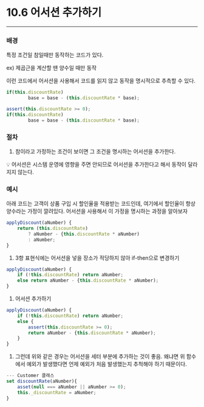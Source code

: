# 10.6 어서션 추가하기
---

### 배경

특정 조건일 참일때만 동작하는 코드가 있다. 

ex) 제곱근을 계산할 땐 양수일 때만 동작

이런 코드에서 어서션을 사용해서 코드를 읽지 않고 동작을 명시적으로 추측할 수 있다.

```jsx
if(this.discountRate)
		base = base - (this.discountRate * base);
```

```jsx
assert(this.discountRate >= 0);
if(this.discountRate)
		base = base - (this.discountRate * base);
```

### 절차

1. 참이라고 가정하는 조건이 보이면 그 조건을 명시하는 어서션을 추가한다.

<aside>
💡 어서션은 시스템 운영에 영향을 주면 안되므로 어서션을 추가한다고 해서 동작이 달라지지 않는다.

</aside>

### 예시

아래 코드는 고객이 상품 구입 시 할인율을 적용받는 코드인데, 여기에서 할인율이 항상 양수라는 가정이 깔려있다. 어서션을 사용해서 이 가정을 명시하는 과정을 알아보자

```jsx
applyDiscount(aNumber) {
	return (this.discountRate)
		? aNumber - {this.discountRate * aNumber)
		: aNumber; 
}
```

1. 3항 표현식에는 어서션을 넣을 장소가 적당하지 않아 if-then으로 변경하기

```jsx
applyDiscount(aNumber) {
	if (!this.discountRate) return aNumber;
	else return aNumber - {this.discountRate * aNumber);
}
```

1. 어서션 추가하기

```jsx
applyDiscount(aNumber) {
	if (!this.discountRate) return aNumber;
	else {
		assert(this.discountRate >= 0);
		return aNumber - {this.discountRate * aNumber);
	}
}
```

1. 그런데 위와 같은 경우는  어서션을 세터 부분에 추가하는 것이 좋음. 왜냐면 위 함수에서 예외가 발생했다면 언제 예외가 처음 발생했는지 추척해야 하기 때문이다.

```jsx
--- Customer 클래스
set discountRate(aNumber){
	asset(null === aNumber || aNumber >= 0);
	this._discountRate = aNumber;
}
```